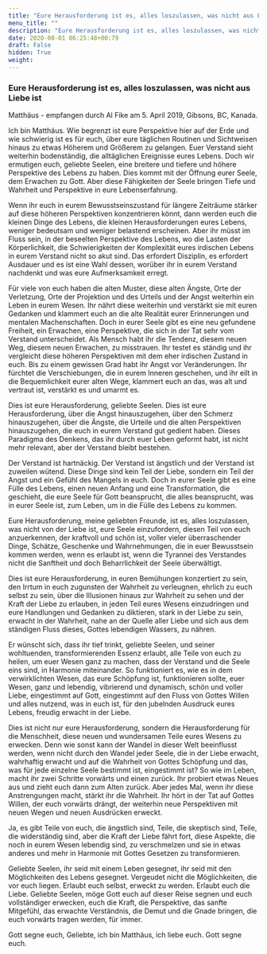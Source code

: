 ```yaml
---
title: "Eure Herausforderung ist es, alles loszulassen, was nicht aus Liebe ist"
menu_title: ""
description: "Eure Herausforderung ist es, alles loszulassen, was nicht aus Liebe ist"
date: 2020-08-01 06:25:48+00:79
draft: False
hidden: True
weight:
---
```

### Eure Herausforderung ist es, alles loszulassen, was nicht aus Liebe ist

Matthäus - empfangen durch Al Fike am 5. April 2019, Gibsons, BC, Kanada.

Ich bin Matthäus. Wie begrenzt ist eure Perspektive hier auf der Erde und wie schwierig ist es für euch, über eure täglichen Routinen und Sichtweisen hinaus zu etwas Höherem und Größerem zu gelangen. Euer Verstand sieht weiterhin bodenständig, die alltäglichen Ereignisse eures Lebens. Doch wir ermutigen euch, geliebte Seelen, eine breitere und tiefere und höhere Perspektive des Lebens zu haben. Dies kommt mit der Öffnung eurer Seele, dem Erwachen zu Gott. Aber diese Fähigkeiten der Seele bringen Tiefe und Wahrheit und Perspektive in eure Lebenserfahrung.

Wenn ihr euch in eurem Bewusstseinszustand für längere Zeiträume stärker auf diese höheren Perspektiven konzentrieren könnt, dann werden euch die kleinen Dinge des Lebens, die kleinen Herausforderungen eures Lebens, weniger bedeutsam und weniger belastend erscheinen. Aber ihr müsst im Fluss sein, in der beseelten Perspektive des Lebens, wo die Lasten der Körperlichkeit, die Schwierigkeiten der Komplexität eures irdischen Lebens in eurem Verstand nicht so akut sind. Das erfordert Disziplin, es erfordert Ausdauer und es ist eine Wahl dessen, worüber ihr in eurem Verstand nachdenkt und was eure Aufmerksamkeit erregt.

Für viele von euch haben die alten Muster, diese alten Ängste, Orte der Verletzung, Orte der Projektion und des Urteils und der Angst weiterhin ein Leben in eurem Wesen. Ihr nährt diese weiterhin und verstärkt sie mit euren Gedanken und klammert euch an die alte Realität eurer Erinnerungen und mentalen Machenschaften. Doch in eurer Seele gibt es eine neu gefundene Freiheit, ein Erwachen, eine Perspektive, die sich in der Tat sehr vom Verstand unterscheidet. Als Mensch habt ihr die Tendenz, diesem neuen Weg, diesem neuen Erwachen, zu misstrauen. Ihr testet es ständig und ihr vergleicht diese höheren Perspektiven mit dem eher irdischen Zustand in euch. Bis zu einem gewissen Grad habt ihr Angst vor Veränderungen. Ihr fürchtet die Verschiebungen, die in eurem Inneren geschehen, und ihr eilt in die Bequemlichkeit eurer alten Wege, klammert euch an das, was alt und vertraut ist, verstärkt es und umarmt es.

Dies ist eure Herausforderung, geliebte Seelen. Dies ist eure Herausforderung, über die Angst hinauszugehen, über den Schmerz hinauszugehen, über die Ängste, die Urteile und die alten Perspektiven hinauszugehen, die euch in eurem Verstand gut gedient haben. Dieses Paradigma des Denkens, das ihr durch euer Leben geformt habt, ist nicht mehr relevant, aber der Verstand bleibt bestehen.

Der Verstand ist hartnäckig. Der Verstand ist ängstlich und der Verstand ist zuweilen wütend. Diese Dinge sind kein Teil der Liebe, sondern ein Teil der Angst und ein Gefühl des Mangels in euch. Doch in eurer Seele gibt es eine Fülle des Lebens, einen neuen Anfang und eine Transformation, die geschieht, die eure Seele für Gott beansprucht, die alles beansprucht, was in eurer Seele ist, zum Leben, um in die Fülle des Lebens zu kommen.

Eure Herausforderung, meine geliebten Freunde, ist es, alles loszulassen, was nicht von der Liebe ist, eure Seele einzufordern, diesen Teil von euch anzuerkennen, der kraftvoll und schön ist, voller vieler überraschender Dinge, Schätze, Geschenke und Wahrnehmungen, die in euer Bewusstsein kommen werden, wenn es erlaubt ist, wenn die Tyrannei des Verstandes nicht die Sanftheit und doch Beharrlichkeit der Seele überwältigt.

Dies ist eure Herausforderung, in euren Bemühungen konzertiert zu sein, den Irrtum in euch zugunsten der Wahrheit zu verleugnen, ehrlich zu euch selbst zu sein, über die Illusionen hinaus zur Wahrheit zu sehen und der Kraft der Liebe zu erlauben, in jeden Teil eures Wesens einzudringen und eure Handlungen und Gedanken zu diktieren, stark in der Liebe zu sein, erwacht in der Wahrheit, nahe an der Quelle aller Liebe und sich aus dem ständigen Fluss dieses, Gottes lebendigen Wassers, zu nähren.

Er wünscht sich, dass ihr tief trinkt, geliebte Seelen, und seiner wohltuenden, transformierenden Essenz erlaubt, alle Teile von euch zu heilen, um euer Wesen ganz zu machen, dass der Verstand und die Seele eins sind, in Harmonie miteinander. So funktioniert es, wie es in dem verwirklichten Wesen, das eure Schöpfung ist, funktionieren sollte, euer Wesen, ganz und lebendig, vibrierend und dynamisch, schön und voller Liebe, eingestimmt auf Gott, eingestimmt auf den Fluss von Gottes Willen und alles nutzend, was in euch ist, für den jubelnden Ausdruck eures Lebens, freudig erwacht in der Liebe.

Dies ist nicht nur eure Herausforderung, sondern die Herausforderung für die Menschheit, diese neuen und wundersamen Teile eures Wesens zu erwecken. Denn wie sonst kann der Wandel in dieser Welt beeinflusst werden, wenn nicht durch den Wandel jeder Seele, die in der Liebe erwacht, wahrhaftig erwacht und auf die Wahrheit von Gottes Schöpfung und das, was für jede einzelne Seele bestimmt ist, eingestimmt ist? So wie im Leben, macht ihr zwei Schritte vorwärts und einen zurück. Ihr probiert etwas Neues aus und zieht euch dann zum Alten zurück. Aber jedes Mal, wenn ihr diese Anstrengungen macht, stärkt ihr die Wahrheit. Ihr hört in der Tat auf Gottes Willen, der euch vorwärts drängt, der weiterhin neue Perspektiven mit neuen Wegen und neuen Ausdrücken erweckt.

Ja, es gibt Teile von euch, die ängstlich sind, Teile, die skeptisch sind, Teile, die widerständig sind, aber die Kraft der Liebe fährt fort, diese Aspekte, die noch in eurem Wesen lebendig sind, zu verschmelzen und sie in etwas anderes und mehr in Harmonie mit Gottes Gesetzen zu transformieren.

Geliebte Seelen, ihr seid mit einem Leben gesegnet, ihr seid mit den Möglichkeiten des Lebens gesegnet. Vergeudet nicht die Möglichkeiten, die vor euch liegen. Erlaubt euch selbst, erweckt zu werden. Erlaubt euch die Liebe. Geliebte Seelen, möge Gott euch auf dieser Reise segnen und euch vollständiger erwecken, euch die Kraft, die Perspektive, das sanfte Mitgefühl, das erwachte Verständnis, die Demut und die Gnade bringen, die euch vorwärts tragen werden, für immer.

Gott segne euch, Geliebte, ich bin Matthäus, ich liebe euch. Gott segne euch.
